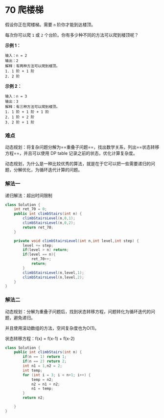 # 70 爬楼梯

假设你正在爬楼梯。需要 `n` 阶你才能到达楼顶。

每次你可以爬 `1` 或 `2` 个台阶。你有多少种不同的方法可以爬到楼顶呢？

 

**示例 1：**

```
输入：n = 2
输出：2
解释：有两种方法可以爬到楼顶。
1. 1 阶 + 1 阶
2. 2 阶
```

**示例 2：**

```
输入：n = 3
输出：3
解释：有三种方法可以爬到楼顶。
1. 1 阶 + 1 阶 + 1 阶
2. 1 阶 + 2 阶
3. 2 阶 + 1 阶
```



### 难点

动态规划：将复杂问题分解为==重叠子问题==，找出数学关系，列出==状态转移方程==，并且可以使用 DP table 记录之前的状态，优化计算复杂度。

动态规划，为什么是一种比较优秀的算法，就是在于它可以把一些需要递归的问题，分解优化，为循环迭代计算的问题。

### 解法一

递归解法：超出时间限制

```java
class Solution {
    int ret_70 = 0;
    public int climbStairs(int n) {
        climbStairsLevel(n,0,1);
        climbStairsLevel(n,0,2);
        return ret_70;
    }

    private void climbStairsLevel(int n,int level,int step) {
        level += step;
        if(level > n) return;
        if(level == n){
            ret_70++;
            return;
        } 
        climbStairsLevel(n,level,1);
        climbStairsLevel(n,level,2);
    }
}
```

### 解法二

动态规划：分解为重叠子问题后，找到状态转移方程，问题转化为循环迭代的问题，避免递归。

并且使用滚动数组的方法，空间复杂度也为O(1)。

状态转移方程：f(x) = f(x-1) + f(x-2)

```java
class Solution {
    public int climbStairs(int n) {
        if(n == 1) return 1;
        if(n == 2) return 2;
        int n1 = 1,n2 = 2;
        int temp;
        for (int i = 3; i < n+1; i++) {
            temp = n2;
            n2 = n1 + n2;
            n1 = temp;
        }
        return n2;

    }
}
```

